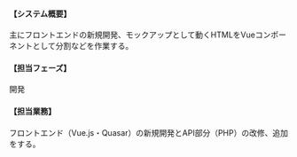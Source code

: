 #### 【システム概要】

主にフロントエンドの新規開発、モックアップとして動くHTMLをVueコンポーネントとして分割などを作業する。

#### 【担当フェーズ】

開発

#### 【担当業務】

フロントエンド（Vue.js・Quasar）の新規開発とAPI部分（PHP）の改修、追加をする。
